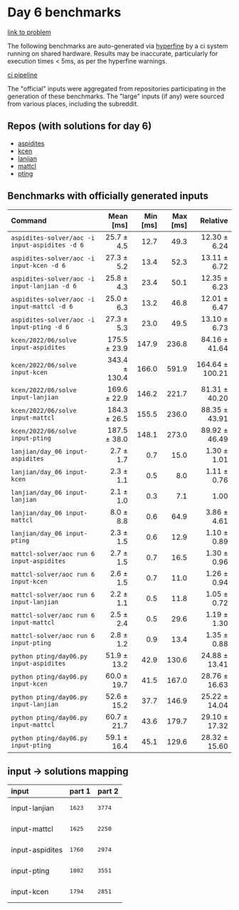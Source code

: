# Day 6 benchmarks

[link to problem](http://adventofcode.com/2022/day/6)

The following benchmarks are auto-generated via [hyperfine](https://github.com/sharkdp/hyperfine) by a ci system running on shared hardware. Results may be inaccurate, particularly for execution times < 5ms, as per the hyperfine warnings.

[ci pipeline](http://ci.papercode.net:8080/teams/aoc2022/pipelines/aoc-compare-2022)

The "official" inputs were aggregated from repositories participating in the generation of these benchmarks. The "large" inputs (if any) were sourced from various places, including the subreddit.

## Repos (with solutions for day 6)


- [aspidites](https://github.com/aspidites/aoc2022)
- [kcen](https://github.com/kcen/AdventOfCode)
- [lanjian](https://github.com/LanJian/aoc-2022)
- [mattcl](https://github.com/mattcl/aoc2022)
- [pting](https://github.com/pting/aoc2022)

## Benchmarks with officially generated inputs
| Command | Mean [ms] | Min [ms] | Max [ms] | Relative |
|:---|---:|---:|---:|---:|
| `aspidites-solver/aoc -i input-aspidites -d 6` | 25.7 ± 4.5 | 12.7 | 49.3 | 12.30 ± 6.24 |
| `aspidites-solver/aoc -i input-kcen -d 6` | 27.3 ± 5.2 | 13.4 | 52.3 | 13.11 ± 6.72 |
| `aspidites-solver/aoc -i input-lanjian -d 6` | 25.8 ± 4.3 | 23.4 | 50.1 | 12.35 ± 6.23 |
| `aspidites-solver/aoc -i input-mattcl -d 6` | 25.0 ± 6.3 | 13.2 | 46.8 | 12.01 ± 6.47 |
| `aspidites-solver/aoc -i input-pting -d 6` | 27.3 ± 5.3 | 23.0 | 49.5 | 13.10 ± 6.73 |
| `kcen/2022/06/solve input-aspidites` | 175.5 ± 23.9 | 147.9 | 236.8 | 84.16 ± 41.64 |
| `kcen/2022/06/solve input-kcen` | 343.4 ± 130.4 | 166.0 | 591.9 | 164.64 ± 100.21 |
| `kcen/2022/06/solve input-lanjian` | 169.6 ± 22.9 | 146.2 | 221.7 | 81.31 ± 40.20 |
| `kcen/2022/06/solve input-mattcl` | 184.3 ± 26.5 | 155.5 | 236.0 | 88.35 ± 43.91 |
| `kcen/2022/06/solve input-pting` | 187.5 ± 38.0 | 148.1 | 273.0 | 89.92 ± 46.49 |
| `lanjian/day_06 input-aspidites` | 2.7 ± 1.7 | 0.7 | 15.0 | 1.30 ± 1.01 |
| `lanjian/day_06 input-kcen` | 2.3 ± 1.1 | 0.5 | 8.0 | 1.11 ± 0.76 |
| `lanjian/day_06 input-lanjian` | 2.1 ± 1.0 | 0.3 | 7.1 | 1.00 |
| `lanjian/day_06 input-mattcl` | 8.0 ± 8.8 | 0.6 | 64.9 | 3.86 ± 4.61 |
| `lanjian/day_06 input-pting` | 2.3 ± 1.5 | 0.6 | 12.9 | 1.10 ± 0.89 |
| `mattcl-solver/aoc run 6 input-aspidites` | 2.7 ± 1.5 | 0.7 | 16.5 | 1.30 ± 0.96 |
| `mattcl-solver/aoc run 6 input-kcen` | 2.6 ± 1.5 | 0.7 | 11.0 | 1.26 ± 0.94 |
| `mattcl-solver/aoc run 6 input-lanjian` | 2.2 ± 1.1 | 0.5 | 11.8 | 1.05 ± 0.72 |
| `mattcl-solver/aoc run 6 input-mattcl` | 2.5 ± 2.4 | 0.5 | 29.6 | 1.19 ± 1.30 |
| `mattcl-solver/aoc run 6 input-pting` | 2.8 ± 1.2 | 0.9 | 13.4 | 1.35 ± 0.88 |
| `python pting/day06.py input-aspidites` | 51.9 ± 13.2 | 42.9 | 130.6 | 24.88 ± 13.41 |
| `python pting/day06.py input-kcen` | 60.0 ± 19.7 | 41.5 | 167.0 | 28.76 ± 16.63 |
| `python pting/day06.py input-lanjian` | 52.6 ± 15.2 | 37.7 | 146.9 | 25.22 ± 14.04 |
| `python pting/day06.py input-mattcl` | 60.7 ± 21.7 | 43.6 | 179.7 | 29.10 ± 17.32 |
| `python pting/day06.py input-pting` | 59.1 ± 16.4 | 45.1 | 129.6 | 28.32 ± 15.60 |

## input -> solutions mapping
|input|part 1|part 2|
|:---|:---|:---|
|input-lanjian|<pre>1623</pre>|<pre>3774</pre>|
|input-mattcl|<pre>1625</pre>|<pre>2250</pre>|
|input-aspidites|<pre>1760</pre>|<pre>2974</pre>|
|input-pting|<pre>1802</pre>|<pre>3551</pre>|
|input-kcen|<pre>1794</pre>|<pre>2851</pre>|
